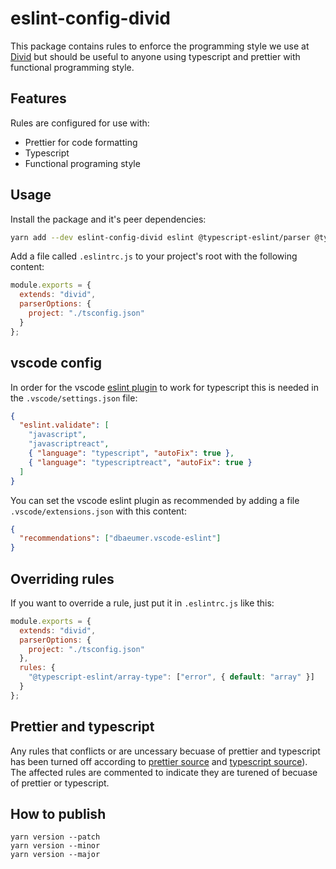 # eslint-config-divid

This package contains rules to enforce the programming style we use at [Divid](https://divid.se/) but should be useful to anyone using typescript and prettier with functional programming style.

## Features

Rules are configured for use with:

- Prettier for code formatting
- Typescript
- Functional programing style

## Usage

Install the package and it's peer dependencies:

```bash
yarn add --dev eslint-config-divid eslint @typescript-eslint/parser @typescript-eslint/eslint-plugin eslint-plugin-functional eslint-plugin-import confusing-browser-globals
```

Add a file called `.eslintrc.js` to your project's root with the following content:

```js
module.exports = {
  extends: "divid",
  parserOptions: {
    project: "./tsconfig.json"
  }
};
```

## vscode config

In order for the vscode [eslint plugin](https://github.com/Microsoft/vscode-eslint) to work for typescript this is needed in the `.vscode/settings.json` file:

```json
{
  "eslint.validate": [
    "javascript",
    "javascriptreact",
    { "language": "typescript", "autoFix": true },
    { "language": "typescriptreact", "autoFix": true }
  ]
}
```

You can set the vscode eslint plugin as recommended by adding a file `.vscode/extensions.json` with this content:

```json
{
  "recommendations": ["dbaeumer.vscode-eslint"]
}
```

## Overriding rules

If you want to override a rule, just put it in `.eslintrc.js` like this:

```js
module.exports = {
  extends: "divid",
  parserOptions: {
    project: "./tsconfig.json"
  },
  rules: {
    "@typescript-eslint/array-type": ["error", { default: "array" }]
  }
};
```

## Prettier and typescript

Any rules that conflicts or are uncessary becuase of prettier and typescript has been turned off according to [prettier source](https://github.com/prettier/eslint-config-prettier/blob/8e50dacca2067fd4ca1f258e47d0e6973cbea1fd/index.js) and [typescript source](https://github.com/typescript-eslint/typescript-eslint/blob/ebbcc010c546b5777c14f0b33ead851b620184e0/packages/eslint-plugin/src/configs/eslint-recommended.ts)). The affected rules are commented to indicate they are turened of becuase of prettier or typescript.

## How to publish

```
yarn version --patch
yarn version --minor
yarn version --major
```
